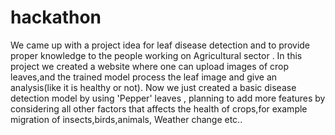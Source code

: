 # hackathon

We came up with a project idea for leaf disease detection and to provide proper knowledge to the people working on Agricultural sector .
In this project we created a website where one can upload images of crop leaves,and the trained model process the leaf image and give an analysis(like it is healthy or not).
Now we just created a basic disease detection model by using 'Pepper' leaves , planning to add more features by considering all other factors that affects the health of crops,for example migration of insects,birds,animals, Weather change etc..

